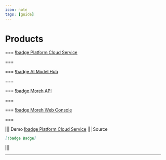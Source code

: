 ```yaml
---
icon: note
tags: [guide]
---
```


# Products


=== [!badge Platform Cloud Service](platformcloudservice.md)


===


=== [!badge AI Model Hub](Aimodelhub.md)


===



=== [!badge Moreh API](morehapi.md)



===


=== [!badge Moreh Web Console](webconsole.md)



===



||| Demo
[!badge Platform Cloud Service](platformcloudservice.md)
||| Source
```md
[!badge Badge]
```
|||

---
